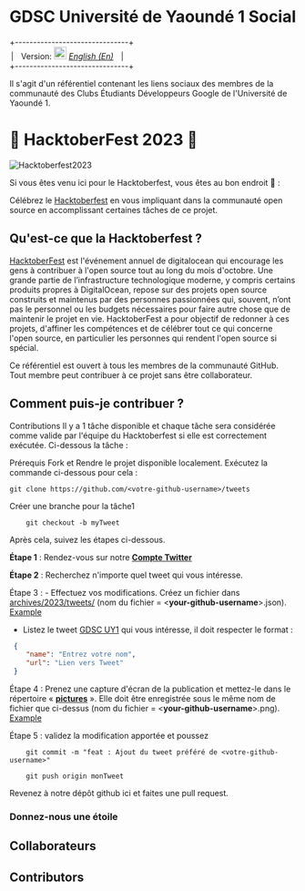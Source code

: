 # **GDSC Université de Yaoundé 1 Social**

+-------------------------------+<br>
&ThinSpace;| &ThickSpace; Version: <kbd>[<img title="English" alt="Française" src="https://github.com/madebybowtie/FlagKit/raw/master/Assets/PNG/US@2x.png?raw=true" width="22">](./README.md)</kbd> [*English (En)*](./README.md) &ThickSpace; |<br>
+-------------------------------+

Il s'agit d'un référentiel contenant les liens sociaux des membres de la communauté des Clubs Étudiants Développeurs Google de l'Université de Yaoundé 1.

# 🎃 HacktoberFest 2023 🎃

![Hacktoberfest2023](https://external-preview.redd.it/hacktoberfest-2023-coming-soon-celebrating-ten-years-of-v0-7iAxY9XdcB1RlomtBWqvtgsafP-TAHZ3h0Goveo_Zjc.jpg?auto=webp&s=a7255699d6e0a0a1a7d2cdc5f10f35cf836861e5)

Si vous êtes venu ici pour le Hacktoberfest, vous êtes au bon endroit 🦇️ :

Célébrez le [Hacktoberfest](https://hacktoberfest.com/) en vous impliquant dans la communauté open source en accomplissant certaines tâches de ce projet.
## Qu'est-ce que la Hacktoberfest ?

[HacktoberFest](https://hacktoberfest.com/) est l'événement annuel de digitalocean qui encourage les gens à contribuer à l'open source tout au long du mois d'octobre. Une grande partie de l’infrastructure technologique moderne, y compris certains produits propres à DigitalOcean, repose sur des projets open source construits et maintenus par des personnes passionnées qui, souvent, n’ont pas le personnel ou les budgets nécessaires pour faire autre chose que de maintenir le projet en vie. HacktoberFest a pour objectif de redonner à ces projets, d'affiner les compétences et de célébrer tout ce qui concerne l'open source, en particulier les personnes qui rendent l'open source si spécial.

Ce référentiel est ouvert à tous les membres de la communauté GitHub. Tout membre peut contribuer à ce projet sans être collaborateur.

## Comment puis-je contribuer ?

Contributions
Il y a 1 tâche disponible et chaque tâche sera considérée comme valide par l'équipe du Hacktoberfest si elle est correctement exécutée. Ci-dessous la tâche :

Prérequis Fork et Rendre le projet disponible localement. Exécutez la commande ci-dessous pour cela :

    git clone https://github.com/<votre-github-username>/tweets
Créer une branche pour la tâche1
```
    git checkout -b myTweet
```
Après cela, suivez les étapes ci-dessous.

**Étape 1** : Rendez-vous sur notre [**Compte Twitter**](https://x.com/dsc_uy1)

**Étape 2** : Recherchez n'importe quel tweet qui vous intéresse.

Étape 3 : - Effectuez vos modifications. Créez un fichier dans [archives/2023/tweets/](./archives/2023/tweets/) (nom du fichier = <**your-github-username**>.json). [Example](./archives/2023/tweets/example.json)

- Listez le tweet [GDSC UY1](https://x.com/dsc_uy1) qui vous intéresse, il doit respecter le format :
```json
 {
    "name": "Entrez votre nom",
    "url": "Lien vers Tweet"
 }
 ```
Étape 4 : Prenez une capture d'écran de la publication et mettez-le dans le répertoire « [**pictures**](./archives/2023/pictures/) ». Elle doit être enregistrée sous le même nom de fichier que ci-dessus (nom du fichier = <**your-github-username**>.png). [Example](./archives/2023/pictures/example.png)

Étape 5 : validez la modification apportée et poussez
```
    git commit -m "feat : Ajout du tweet préféré de <votre-github-username>"

    git push origin monTweet
```
Revenez à notre dépôt github ici et faites une pull request.

### Donnez-nous une étoile

## Collaborateurs

<!-- readme: collaborators -start -->
<!-- readme: collaborators -end -->

## Contributors

<!-- readme: contributors -start -->
<!-- readme: contributors -end -->
